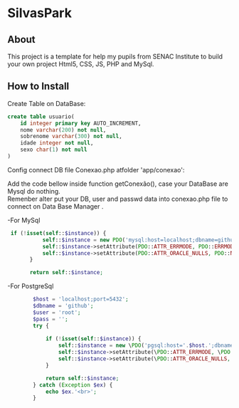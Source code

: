# SilvasPark

About
-----
This project is a template for help my pupils from SENAC Institute to build your own project Html5, CSS, JS, PHP and MySql.

How to Install
------------

Create Table on DataBase:

```sql
create table usuario(
    id integer primary key AUTO_INCREMENT,
    nome varchar(200) not null,
    sobrenome varchar(300) not null,
    idade integer not null,
    sexo char(1) not null
)
```

Config connect DB file Conexao.php atfolder 'app/conexao': <br>

Add the code bellow inside function getConexão(), case your DataBase are Mysql do nothing.<br>
Remenber alter put your DB, user and passwd data into conexao.php file to connect on Data Base Manager .

-For MySql
```php
 if (!isset(self::$instance)) {
           self::$instance = new PDO('mysql:host=localhost;dbname=github', 'root', '', array(PDO::MYSQL_ATTR_INIT_COMMAND => "SET NAMES utf8"));
           self::$instance->setAttribute(PDO::ATTR_ERRMODE, PDO::ERRMODE_EXCEPTION);
           self::$instance->setAttribute(PDO::ATTR_ORACLE_NULLS, PDO::NULL_EMPTY_STRING);
       }

       return self::$instance;
```
-For PostgreSql

```php
        $host = 'localhost;port=5432';
        $dbname = 'github';
        $user = 'root';
        $pass = '';
        try {
      
            if (!isset(self::$instance)) {
                self::$instance = new \PDO('pgsql:host='.$host.';dbname=' . $dbname . ';options=\'--client_encoding=UTF8\'', $user, $pass);
                self::$instance->setAttribute(\PDO::ATTR_ERRMODE, \PDO::ERRMODE_EXCEPTION);
                self::$instance->setAttribute(\PDO::ATTR_ORACLE_NULLS, \PDO::NULL_EMPTY_STRING);
            }

            return self::$instance;
        } catch (Exception $ex) {
            echo $ex.'<br>';
        }
```
